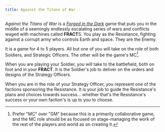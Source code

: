 ```yaml
---
title: Against the Titans of War
---
```


_Against the Titans of War_ is a [_Forged in the
Dark_](https://bladesinthedark.com/licensing) game that puts you in the middle
of a seemingly endlessly escalating series of wars and conflicts waged with
machines called **FRACT**S. You play as the Resistance, fighting against a corrupt
army who controls Earth and space. They are the Enemy.

It is a game for 4 to 5 players. All but one of you will take on the role of
both Soldiers, and Strategic Officers. The other will be the game's MC[^1].

When you are playing your Soldier, you will take to the battlefield, both on
foot and in your **FRACT**. It is the Soldier's job to deliver on the orders and
designs of the Strategy Officers.

When you are in the role of your Strategy Officer, you represent one of the
factions sponsoring the Resistance. It is your job to guide the Resistance's
plans and choices towards success... whether that's the Resistance's success or
your own faction's is up to you to choose.

[^1]: Prefer "MC" over "GM" because this is a primarily collaborative game, and
  the MC role should be as focused on stage-managing the work of the rest of the
  players and world as on creating it.
